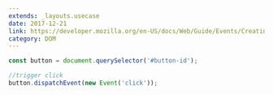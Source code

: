 ```yaml
---
extends: _layouts.usecase
date: 2017-12-21
link: https://developer.mozilla.org/en-US/docs/Web/Guide/Events/Creating_and_triggering_events
category: DOM
---
```



```javascript
const button = document.querySelector('#button-id');

//trigger click
button.dispatchEvent(new Event('click'));
```
